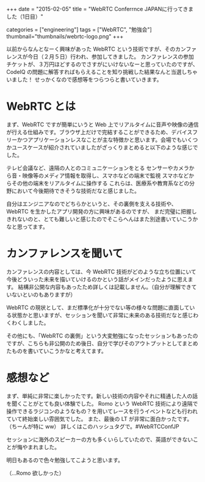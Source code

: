 +++
date = "2015-02-05"
title = "WebRTC Conferrnce JAPANに行ってきました（1日目）"

categories = ["engineering"]
tags = ["WebRTC", "勉強会"]
thumbnail="thumbnails/webrtc-logo.png"
+++

以前からなんとなーく興味があった WebRTC という技術ですが、そのカンファレンスが今日（２月５日）行われ、参加してきました。
カンファレンスの参加チケットが、３万円ほどするのでさすがにいけないなーと思っていたのですが、CodeIQ の問題に解答すればもらえることを知り挑戦した結果なんと当選しちゃいました！
せっかくなので感想等をつらつらと書いていきます。

# WebRTC とは

まず、WebRTC ですが簡単にいうと Web 上でリアルタイムに音声や映像の通信が行える仕組みです。ブラウザ上だけで完結することができるため、デバイスフリーかつアプリケーションレスなことが主な特徴かと思います。会場でもいくつかユースケースが紹介されていましたがざっくりまとめると以下のような感じでした。

テレビ会議など、遠隔の人とのコミュニケーションをとる
センサーやカメラから音・映像等のメディア情報を取得し、スマホなどの端末で監視
スマホなどからその他の端末をリアルタイムに操作する
これらは、医療系や教育系などの分野において今後期待できそうな技術だなと感じました。

自分はエンジニアなのでどちらかというと、その裏側を支える技術や、WebRTC を生かしたアプリ開発の方に興味があるのですが、
まだ完璧に把握しきれないのと、とても難しいと感じたのでそこらへんはまた別途書いていこうかなと思ってます。

# カンファレンスを聞いて

カンファレンスの内容としては、今 WebRTC 技術がどのような立ち位置にいて今後どういった未来を描いていけるのかという話がメインだったように思えます。
結構非公開な内容もあったため詳しくは記載しません。（自分が理解できていないといのもありますが）

WebRTC の現状として、まだ標準化が十分でない等の様々な問題に直面している状態かと思いますが、セッションを聞いて非常に未来のある技術だなと感じわくわくしました。

その他にも、「WebRTC の裏側」という大変勉強になったセッションもあったのですが、こちらも非公開のため後日、自分で学びそのアウトプットとしてまとめたものを書いていこうかなと考えてます。

# 感想など

まず、単純に非常に楽しかったです。新しい技術の内容やそれに精通した人の話を聞くことがとても良い体験でした。
Romo という WebRTC 技術により遠隔で操作できるラジコンのようなもの？を用いてレースを行うイベントなども行われていて終始楽しい雰囲気でした。
また、最後の LT が非常に面白かったです。（ちーんが特に ww）
詳しくはこのハッシュタグで。#WebRTCConfJP

セッションに海外のスピーカーの方も多くいらしていたので、英語ができないことが悔やまれました。

明日もあるので色々勉強してこようと思います。

（…Romo 欲しかった）
